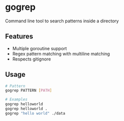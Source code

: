 # gogrep

Command line tool to search patterns inside a directory

## Features

- Multiple goroutine support
- Regex pattern matching with multiline matching
- Respects gitignore

## Usage

```bash
# Pattern
gogrep PATTERN [PATH]

# Examples
gogrep helloworld
gogrep helloworld .
gogrep "hello world" ./data
```
